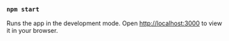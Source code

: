 

### `npm start`

Runs the app in the development mode.
Open [http://localhost:3000](http://localhost:3000) to view it in your browser.

